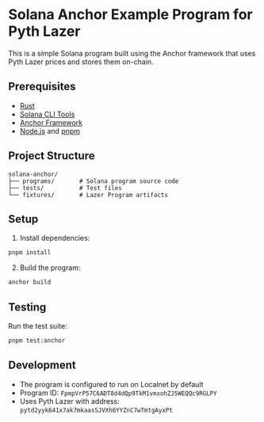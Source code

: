 # Solana Anchor Example Program for Pyth Lazer

This is a simple Solana program built using the Anchor framework that uses Pyth Lazer prices and stores them on-chain.

## Prerequisites

- [Rust](https://rustup.rs/)
- [Solana CLI Tools](https://docs.solana.com/cli/install-solana-cli-tools)
- [Anchor Framework](https://www.anchor-lang.com/docs/installation)
- [Node.js](https://nodejs.org/) and [pnpm](https://pnpm.io/)

## Project Structure

```
solana-anchor/
├── programs/       # Solana program source code
├── tests/          # Test files
└── fixtures/       # Lazer Program artifacts
```

## Setup

1. Install dependencies:
```bash
pnpm install
```

2. Build the program:
```bash
anchor build
```

## Testing

Run the test suite:
```bash
pnpm test:anchor
```

## Development

- The program is configured to run on Localnet by default
- Program ID: `FpmpVrP57C6ADT8d4dQp9TkM1vmxohZJ5WEQQc9RGLPY`
- Uses Pyth Lazer with address: `pytd2yyk641x7ak7mkaasSJVXh6YYZnC7wTmtgAyxPt`